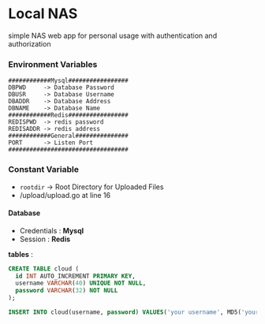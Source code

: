 # Local NAS

simple NAS web app for personal usage with authentication and authorization

### Environment Variables

```
############Mysql#################
DBPWD     -> Database Password    
DBUSR     -> Database Username    
DBADDR    -> Database Address     
DBNAME    -> Database Name        
############Redis#################
REDISPWD  -> redis password       
REDISADDR -> redis address        
############General###############
PORT      -> Listen Port          
##################################
```

### Constant Variable

- ```rootdir``` -> Root Directory for Uploaded Files
 - /upload/upload.go at line 16


#### Database

- Credentials : **Mysql**
- Session : **Redis**

**tables** :

```sql
CREATE TABLE cloud (
  id INT AUTO_INCREMENT PRIMARY KEY,
  username VARCHAR(40) UNIQUE NOT NULL,
  password VARCHAR(32) NOT NULL
);

INSERT INTO cloud(username, password) VALUES('your username', MD5('your password'));
```

